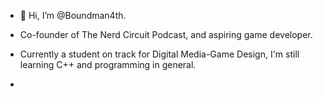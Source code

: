 - 👋 Hi, I’m @Boundman4th.

- Co-founder of The Nerd Circuit Podcast, and aspiring game developer.
 
- Currently a student on track for Digital Media-Game Design, I'm still learning C++ and programming in general.

- 

<!---
Boundman4th/Boundman4th is a ✨ special ✨ repository because its `README.md` (this file) appears on your GitHub profile.
You can click the Preview link to take a look at your changes.
--->
